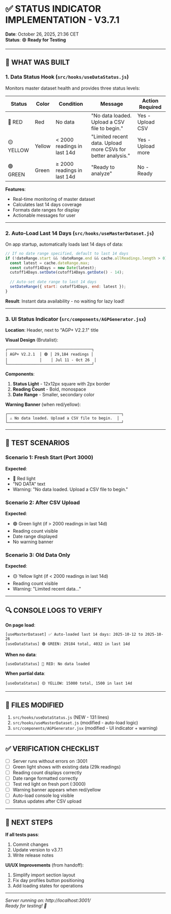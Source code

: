 # ✅ STATUS INDICATOR IMPLEMENTATION - V3.7.1

**Date**: October 26, 2025, 21:36 CET  
**Status**: 🟢 **Ready for Testing**

---

## 🎯 WHAT WAS BUILT

### 1. **Data Status Hook** (`src/hooks/useDataStatus.js`)

Monitors master dataset health and provides three status levels:

| Status | Color | Condition | Message | Action Required |
|--------|-------|-----------|---------|-----------------|
| 🔴 RED | Red | No data | "No data loaded. Upload a CSV file to begin." | Yes - Upload CSV |
| 🟡 YELLOW | Yellow | < 2000 readings in last 14d | "Limited recent data. Upload more CSVs for better analysis." | Yes - Upload more |
| 🟢 GREEN | Green | ≥ 2000 readings in last 14d | "Ready to analyze" | No - Ready |

**Features**:
- Real-time monitoring of master dataset
- Calculates last 14 days coverage
- Formats date ranges for display
- Actionable messages for user

---

### 2. **Auto-Load Last 14 Days** (`src/hooks/useMasterDataset.js`)

On app startup, automatically loads last 14 days of data:

```javascript
// If no date range specified, default to last 14 days
if (!dateRange.start && !dateRange.end && cache.allReadings.length > 0) {
  const latest = cache.dateRange.max;
  const cutoff14Days = new Date(latest);
  cutoff14Days.setDate(cutoff14Days.getDate() - 14);
  
  // Auto-set date range to last 14 days
  setDateRange({ start: cutoff14Days, end: latest });
}
```

**Result**: Instant data availability - no waiting for lazy load!

---

### 3. **UI Status Indicator** (`src/components/AGPGenerator.jsx`)

**Location**: Header, next to "AGP+ V2.2.1" title

**Visual Design** (Brutalist):
```
┌─────────────────────────────────────┐
│ AGP+ V2.2.1  │ 🟢 │ 29,184 readings │
│              │    │ Jul 11 - Oct 26  │
└─────────────────────────────────────┘
```

**Components**:
1. **Status Light** - 12x12px square with 2px border
2. **Reading Count** - Bold, monospace
3. **Date Range** - Smaller, secondary color

**Warning Banner** (when red/yellow):
```
┌──────────────────────────────────────────────────┐
│ ⚠️ No data loaded. Upload a CSV file to begin.  │
└──────────────────────────────────────────────────┘
```

---

## 🧪 TEST SCENARIOS

### Scenario 1: Fresh Start (Port 3000)
**Expected**:
- 🔴 Red light
- "NO DATA" text
- Warning: "No data loaded. Upload a CSV file to begin."

### Scenario 2: After CSV Upload
**Expected**:
- 🟢 Green light (if > 2000 readings in last 14d)
- Reading count visible
- Date range displayed
- No warning banner

### Scenario 3: Old Data Only
**Expected**:
- 🟡 Yellow light (if < 2000 readings in last 14d)
- Reading count visible
- Warning: "Limited recent data..."

---

## 🔍 CONSOLE LOGS TO VERIFY

**On page load**:
```
[useMasterDataset] ✅ Auto-loaded last 14 days: 2025-10-12 to 2025-10-26
[useDataStatus] 🟢 GREEN: 29184 total, 4032 in last 14d
```

**When no data**:
```
[useDataStatus] 🔴 RED: No data loaded
```

**When partial data**:
```
[useDataStatus] 🟡 YELLOW: 15000 total, 1500 in last 14d
```

---

## 📁 FILES MODIFIED

1. `src/hooks/useDataStatus.js` (NEW - 131 lines)
2. `src/hooks/useMasterDataset.js` (modified - auto-load logic)
3. `src/components/AGPGenerator.jsx` (modified - UI indicator + warning)

---

## ✅ VERIFICATION CHECKLIST

- [ ] Server runs without errors on :3001
- [ ] Green light shows with existing data (29k readings)
- [ ] Reading count displays correctly
- [ ] Date range formatted correctly
- [ ] Test red light on fresh port (:3000)
- [ ] Warning banner appears when red/yellow
- [ ] Auto-load console log visible
- [ ] Status updates after CSV upload

---

## 🚀 NEXT STEPS

**If all tests pass**:
1. Commit changes
2. Update version to v3.7.1
3. Write release notes

**UI/UX Improvements** (from handoff):
1. Simplify import section layout
2. Fix day profiles button positioning
3. Add loading states for operations

---

*Server running on: http://localhost:3001/*  
*Ready for testing! 🚀*
